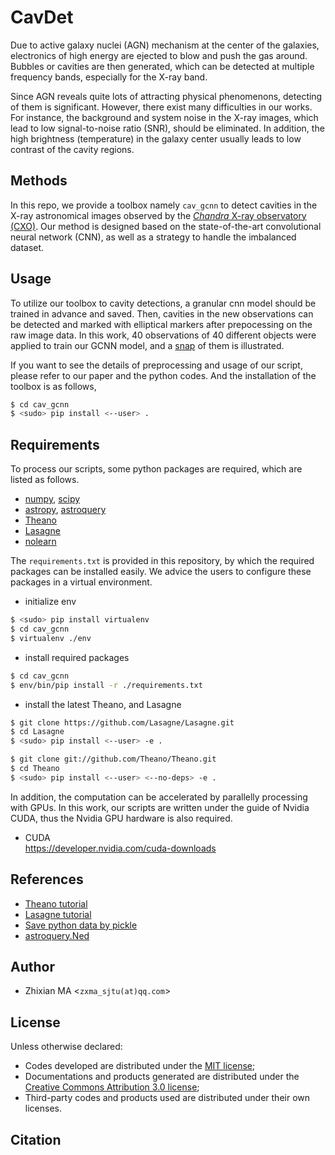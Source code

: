 # CavDet
Due to active galaxy nuclei (AGN) mechanism at the center of the galaxies, electronics of high energy are ejected to blow and push the gas around. Bubbles or cavities are then generated, which can be detected at multiple frequency bands, especially for the X-ray band. 

Since AGN reveals quite lots of attracting physical phenomenons, detecting of them is significant. However, there exist many difficulties in our works. For instance, the background and system noise in the X-ray images, which lead to low signal-to-noise ratio (SNR), should be eliminated. In addition, the high brightness (temperature) in the galaxy center usually leads to low contrast of the cavity regions. 

## Methods
In this repo, we provide a toolbox namely `cav_gcnn` to detect cavities in the X-ray astronomical images observed by the [*Chandra* X-ray observatory (CXO)](http://cxc.harvard.edu/). Our method is designed based on the state-of-the-art convolutional neural network (CNN), as well as a strategy to handle the imbalanced dataset.

## Usage
To utilize our toolbox to cavity detections, a granular cnn model should be trained in advance and saved. Then, cavities in the new observations can be detected and marked with elliptical markers after prepocessing on the raw image data. In this work, 40 observations of 40 different objects were applied to train our GCNN model, and a [snap](https://github.com/myinxd/cav_gcnn/blob/master/samples/samples.png) of them is illustrated.

If you want to see the details of preprocessing and usage of our script, please refer to our paper<TODO> and the python codes. And the installation of the toolbox is as follows,

```sh
$ cd cav_gcnn
$ <sudo> pip install <--user> . 
```

## Requirements
To process our scripts, some python packages are required, which are listed as follows.

- [numpy](http://www.numpy.org/), [scipy](https://www.scipy.org/)
- [astropy](http://docs.astropy.org/en/stable/), [astroquery](http://astroquery.readthedocs.io/en/latest/)
- [Theano](http://www.deeplearning.net/software/theano/) 
- [Lasagne](http://lasagne.readthedocs.io/en/latest/) 
- [nolearn](http://pythonhosted.org/nolearn/lasagne.html)

The `requirements.txt` is provided in this repository, by which the required packages can be installed easily. We advice the users to configure these packages in a virtual environment.

- initialize env
```sh
$ <sudo> pip install virtualenv
$ cd cav_gcnn
$ virtualenv ./env
```
- install required packages
```sh
$ cd cav_gcnn
$ env/bin/pip install -r ./requirements.txt
``` 
- install the latest Theano, and Lasagne
```sh
$ git clone https://github.com/Lasagne/Lasagne.git
$ cd Lasagne
$ <sudo> pip install <--user> -e .
```
```sh
$ git clone git://github.com/Theano/Theano.git
$ cd Theano
$ <sudo> pip install <--user> <--no-deps> -e .
```
In addition, the computation can be accelerated by parallelly processing with GPUs. In this work, our scripts are written under the guide of Nvidia CUDA, thus the Nvidia GPU hardware is also required.

- CUDA  
  https://developer.nvidia.com/cuda-downloads


## References
- [Theano tutorial](http://www.deeplearning.net/software/theano/)
- [Lasagne tutorial](http://lasagne.readthedocs.io/en/latest/user/tutorial.html)
- [Save python data by pickle](http://www.cnblogs.com/pzxbc/archive/2012/03/18/2404715.html)
- [astroquery.Ned](http://astroquery.readthedocs.io/en/latest/ned/ned.html)

## Author
- Zhixian MA <`zxma_sjtu(at)qq.com`>

## License
Unless otherwise declared:

- Codes developed are distributed under the [MIT license](https://opensource.org/licenses/mit-license.php);
- Documentations and products generated are distributed under the [Creative Commons Attribution 3.0 license](https://creativecommons.org/licenses/by/3.0/us/deed.en_US);
- Third-party codes and products used are distributed under their own licenses.

## Citation
<TODO>

